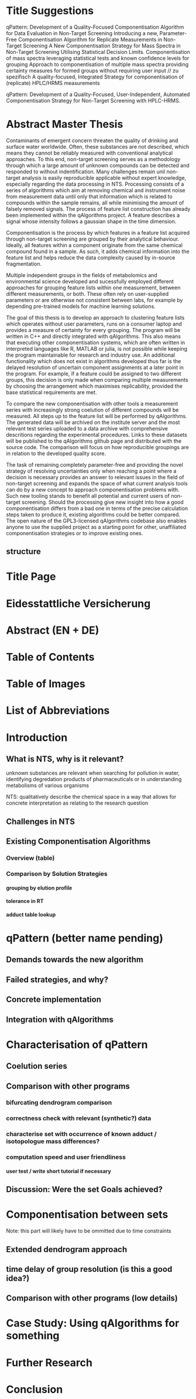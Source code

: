 # Title Suggestions
qPattern:
Development of a Quality-Focused Componentisation Algorithm for Data Evaluation in Non-Target Screening
Introducing a new, Parameter-Free Componentisation Algorithm for Replicate Measurements in Non-Target Screening
A New Componentisation Strategy for Mass Spectra in Non-Target Screening Utilising Statistical Decision Limits.
Componentisation of mass spectra leveraging statistical tests and known confidence levels for grouping
Approach to componentisation of multiple mass spectra providing certainty measures for formed groups without requiring user input // zu spezifisch
A quality-focused, Integrated Strategy for componentisation of (replicate) HPLC/HRMS measurements

qPattern: Development of a Quality-Focused, User-Independent, Automated Componentisation Strategy for Non-Target Screening with HPLC-HRMS.

# Abstract Master Thesis

Contaminants of emergent concern threaten the quality of drinking and surface water worldwide.
Often, these substances are not described, which means they cannot be reliably measured 
with conventional analytical approaches. To this end, non-target screening
serves as a methodology through which a large amount of unknown compounds can 
be detected and responded to without indentification. Many challenges remain unil
non-target analysis is easily reproducible applicable without expert knowledge, 
especially regarding the data processing in NTS. Processing consists of a series of algorithms
which aim at removing chemical and instrument noise from measurement data until
only that information which is related to compounds within the sample remains, all while
minimising the amount of falsely removed signals. The process of feature list construction
has already been implemented within the qAlgorithms project. A feature describes
a signal whose intensity follows a gaussian shape in the time dimension.

Componentisation is the process by which features in a feature list acquired
through non-target screening are grouped by their analytical behaviour.
Ideally, all features within a component originate from the same
chemical compound found in a sample. As such, it adds chemical information
into the feature list and helps reduce the data complexity caused by in-source fragmentation.

Multiple independent groups in the fields of metabolomics and environmental science 
developed and sucessfully employed different approaches for grouping feature 
lists within one measurement, between different measurements, or both. These often
rely on user-supplied parameters or are otherwise not consistent between labs,
for example by depending pre-trained models for machine learning solutions.

The goal of this thesis is to develop an approach to clustering feature 
lists which operates without user parameters, runs on a consumer laptop 
and provides a measure of certainty for every grouping.
The program will be written in C++ and directly integrated with qAlgorithms.
This also means that executing other componentisation systems, which are often 
written in interpreted languages like R, MATLAB or julia, is not possible while 
keeping the program maintainable for research and industry use. An additional
functionality which does not exist in algorithms developed thus far is the delayed
resolution of uncertain component assignments at a later point in the program.
For example, if a feature could be assigned to two different groups, this decision
is only made when comparing multiple measurements by choosing the arrangement which
maximises replicability, provided the base statistical requirements are met.

To compare the new componentisation with other tools a measurement series with
increasingly strong coelution of different compounds will be measured. All steps up to
the feature list will be performed by qAlgorithms. The generated
data will be archived on the institute server and the most relevant test series uploaded
to a data archive with comprehensive descritions regarding the experimental procedures.
Links to these datasets will be published to the qAlgorithms github page and distributed 
with the source code. The comparison will focus on how reproducible groupings are in
relation to the developed quality score.

The task of remaining completely parameter-free and providing the novel strategy
of resolving uncertainties only when reaching a point where a decision is necessary
provides an answer to relevant issues in the field of non-target screening and
expands the space of what current analysis tools can do by a new concept to 
approach componentisation problems with. Such new tooling stands to benefit
all potential and current users of non-target screening. Should the processing
give new insight into how a good componentisation differs from a bad one in terms of
the precise calculation steps taken to produce it, existing algorithms could be
better compared. The open nature of the GPL3-licensed qAlgorithms codebase also 
enables anyone to use the supplied project as a starting point for other,
unaffiliated componentisation strategies or to improve existing ones.


structure
---
# Title Page
# Eidesstattliche Versicherung

# Abstract (EN + DE)

# Table of Contents
# Table of Images
# List of Abbreviations

# Introduction
## What is NTS, why is it relevant?
unknown substances are relevant when searching for pollution in water, 
identifying degredation products of pharmaceuticals or in understanding
metabolisms of various organisms

NTS: qualitatively describe the chemical space in a way that allows for
concrete interpretation as relating to the research question
## Challenges in NTS
### 
## Existing Componentisation Algorithms
### Overview (table)
### Comparison by Solution Strategies 
#### grouping by elution profile
#### tolerance in RT
#### adduct table lookup

# qPattern (better name pending)
## Demands towards the new algorithm
## Failed strategies, and why?
## Concrete implementation
## Integration with qAlgorithms

# Characterisation of qPattern
## Coelution series
## Comparison with other programs
### bifurcating dendrogram comparison
### correctness check with relevant (synthetic?) data
### characterise set with occurrence of known adduct / isotopologue mass differences?
### computation speed and user friendliness
#### user test / write short tutorial if necessary
## Discussion: Were the set Goals achieved?

# Componentisation between sets
Note: this part will likely have to be ommitted due to time constraints
## Extended dendrogram approach
## time delay of group resolution (is this a good idea?)
## Comparison with other programs (low details)

# Case Study: Using qAlgorithms for something

# Further Research

# Conclusion